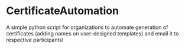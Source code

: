 # CertificateAutomation
A simple python script for organizations to automate generation of certificates (adding names on user-designed templates) and email it to respective participants!
